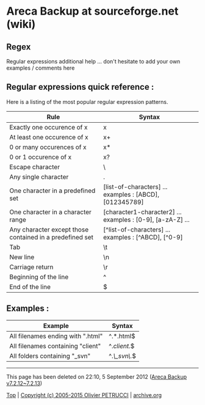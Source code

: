 # Areca Backup at sourceforge.net (wiki)

## Regex

Regular expressions additional help ... don't hesitate to add your own examples / comments here


## Regular expressions quick reference :

Here is a listing of the most popular regular expression patterns.

| Rule                                                     | Syntax                                                     |
|----------------------------------------------------------|------------------------------------------------------------|
| Exactly one occurence of x                               | x                                                          |
| At least one occurence of x                              | x+                                                         |
| 0 or many occurences of x                                | x*                                                         |
| 0 or 1 occurence of x                                    | x?                                                         |
| Escape character                                         | \                                                          |
| Any single character                                     | .                                                          |
| One character in a predefined set                        | [list-of-characters] ... examples : [ABCD], [012345789]    |
| One character in a character range                       | [character1-character2] ... examples : [0-9], [a-zA-Z] ... |
| Any character except those contained in a predefined set | [^list-of-characters] ... examples : [^ABCD], [^0-9]       |
| Tab                                                      | \t                                                         |
| New line                                                 | \n                                                         |
| Carriage return                                          | \r                                                         |
| Beginning of the line                                    | ^                                                          |
| End of the line                                          | $                                                          |


## Examples :

| Example                           | Syntax          |
|-----------------------------------|-----------------|
| All filenames ending with ".html" | ^.*\.html$      |
| All filenames containing "client" | ^.*client.*$    |
| All folders containing "_svn"     | ^.*\\_svn\\.*$  |


---

This page has been deleted on 22:10, 5 September 2012 ([Areca Backup v7.2.12~7.2.13](../areca-backup.org/history.md#version-7213-released-on-2012-10-14))

[Top] | [Copyright (c) 2005-2015 Olivier PETRUCCI] | [archive.org]

[Top]: #areca-backup-at-sourceforgenet-wiki "Go to top of the document"
[Copyright (c) 2005-2015 Olivier PETRUCCI]: http://sourceforge.net/apps/mediawiki/areca/index.php?title=regex "Visit the original resource"
[archive.org]: http://web.archive.org/web/20120208040616/http://sourceforge.net:80/apps/mediawiki/areca/index.php?title=regex "Visit the original resource at archive.org"